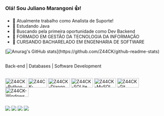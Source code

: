 ### Olá! Sou Juliano Marangoni 👍!

- 🔭 Atualmente trabalho como Analista de Suporte!
- 🌱 Estudando Java
- 🐍 Buscando pela primeira oportunidade como Dev Backend
- 🚀 FORMADO EM GESTÃO DA TECNOLOGIA DA INFORMAÇÃO
- 🚀 CURSANDO BACHARELADO EM ENGENHARIA DE SOFTWARE

[![Anurag's GitHub stats](https://github-readme-stats.vercel.app/api?username=Z44CK&show_icons=true&theme=dracula&include_all_commits=true&count_private=true")](https://github.com/Z44CK/github-readme-stats)
##
Back-end | Databases | Software Development
<div style="display:https://github.com/Z44CK"><br>
  <img align="center" alt="Z44CK-Python" height="30" width="70" src="https://img.shields.io/badge/python-3670A0?style=for-the-badge&logo=python&logoColor=ffdd54">
  <img align="center" alt="Z44CK-cplusplus" height="30" width="60" src="https://img.shields.io/badge/C%2B%2B-00599C?style=for-the-badge&logo=c%2B%2B&logoColor=white" />
  <img align="center" alt="Z44CK-Django" height="30" width="70" src="https://img.shields.io/badge/django-%23092E20.svg?style=for-the-badge&logo=django&logoColor=white" />
  <img align="center" alt="Z44CK-SQLite" height="30" width="70" src="https://img.shields.io/badge/SQLite-000?style=for-the-badge&logo=sqlite&logoColor=07405E" />
  <img align="center" alt="Z44CK-MySQL" height="30" width="70" src="https://img.shields.io/badge/MySQL-00000F?style=for-the-badge&logo=mysql&logoColor=white" />
  <img align="center" alt="Z44CK-Git" height="30" width="70" src="https://img.shields.io/badge/GIT-E44C30?style=for-the-badge&logo=git&logoColor=white" />
  <img align="center" alt="Z44CK-Windows" height="30" width="75" src="https://img.shields.io/badge/Windows-000?style=for-the-badge&logo=windows&logoColor=2CA5E0" />
</div>

##

<div> 
  <a href="https://www.instagram.com/juliano.marangoni_" target="_blank"><img src="https://img.shields.io/badge/-Instagram-%23E4405F?style=for-the-badge&logo=instagram&logoColor=white" target="_blank"></a>
 <a href="https://discord.com/channels/@me" target="_blank"><img src="https://img.shields.io/badge/Discord-7289DA?style=for-the-badge&logo=discord&logoColor=white" target="_blank"></a> 
  <a href = "mailto:julianomlp34@gmail.com"><img src="https://img.shields.io/badge/-Gmail-%23333?style=for-the-badge&logo=gmail&logoColor=white" target="_blank"></a>
  <a href="https://www.linkedin.com/in/juliano-marangoni-530163163" target="_blank"><img src="https://img.shields.io/badge/-LinkedIn-%230077B5?style=for-the-badge&logo=linkedin&logoColor=white" target="_blank"></a> 
</div>
